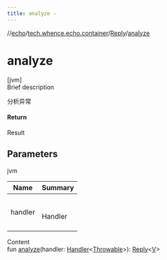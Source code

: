 ```yaml
---
title: analyze -
---
```

//[echo](../../index.md)/[tech.whence.echo.container](../index.md)/[Reply](index.md)/[analyze](analyze.md)



# analyze  
[jvm]  
Brief description  


分析异常



#### Return  


Result<V>



## Parameters  
  
jvm  
  
|  Name|  Summary| 
|---|---|
| handler| <br><br>Handler<Throwable><br><br>
  
  
Content  
fun [analyze](analyze.md)(handler: [Handler](../../tech.whence.echo.function/-handler/index.md)<[Throwable](https://kotlinlang.org/api/latest/jvm/stdlib/kotlin/-throwable/index.html)>): [Reply](index.md)<[V](index.md)>  



